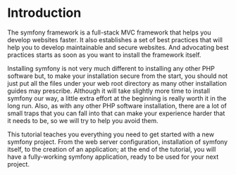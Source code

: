 Introduction
============

The symfony framework is a full-stack MVC framework that helps you develop
websites faster. It also establishes a set of best practices that will help
you to develop maintainable and secure websites. And advocating best practices
starts as soon as you want to install the framework itself.

Installing symfony is not very much different to installing any other PHP
software but, to make your installation secure from the start, you should not just
put all the files under your web root directory as many other
installation guides may prescribe. Although it will take slightly more time to install symfony our way, a little extra 
effort at the beginning is really worth it in the long run. Also, as with any other PHP software
installation, there are a lot of small traps that you can fall into that can
make your experience harder that it needs to be, so we will try to help you avoid them.

This tutorial teaches you everything you need to get started with a new
symfony project. From the web server configuration, installation of symfony itself, to the creation of an
application; at the end of the tutorial, you
will have a fully-working symfony application, ready to be used for your next
project.
